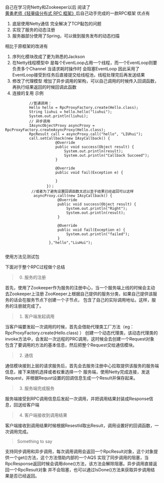 自己在学习完Netty和Zookeeper以后
阅读了[黄勇老师《轻量级分布式 RPC 框架》](https://my.oschina.net/huangyong/blog/361751)后自己动手完成的一款RPC框架
优点有
1. 底层使用Netty通信 完全解决了TCP黏包的问题
2. 实现了服务的动态注册
3. 服务器部分使用了Spring，可以做到服务发布的动态扫描

相比于原框架的改进有

1. 序列化模块改成了更为熟悉的Jackson
2. 在Netty线程模型中 是每个EventLoop占用一个线程，而一个EventLoop则要负责多个Channel 当请求耗时操作时
    会阻塞EventLoop 因此采用了EventLoop接受到任务后直接提交给线程池，线程处理完后再发送结果
3. 修改了代理模型 增加了异步调用的架构，可以自己调用的时候传入回调函数，再执行结果返回的时候回调此函数
4. 连接的复用
示例
```       
           //普通调用：
           Hello hello = RpcProxyFactory.create(Hello.class);
           String liuhui = hello.hello("liuhui");
           System.out.println(liuhui);
           // 异步调用
           IAsyncObjectProxy asyncProxy = RpcProxyFactory.createAsyncProxy(Hello.class);
           RpcResult call = asyncProxy.call("hello", "LIUhui");
           call.setCallback(new IAsyCallback() {
                       @Override
                       public void success(Object result) {
                           System.out.println(result);
                           System.out.println("Callback Succeed");
                       }
           
                       @Override
                       public void fail(Exception e) {
           
                       }
                   })；
            //或者为了避免设置回调函数太迟以至于结果已经返回可以这样
             asyncProxy.call(new IAsyCallback() {
                        @Override
                        public void success(Object result) {
                            System.out.println("Right");
                            System.out.println(result);
                        }
            
                        @Override
                        public void fail(Exception e) {
                            System.out.println("failed");
                        }
                    },"hello","LiuHui");
            

```

使用方法见测试包    

下面对于整个RPC过程做个总结
> 0. 服务的注册
  
  首先，使用了Zookeeper作为服务的注册中心，当一个服务端上线的时候会主动去Zookeeper上注册
  ZooKeeper上根据自己提供的服务分类，如果自己提供该服务的话会在服务节点下创建一个子节点，
  包含了自己的实际调用地址。这样，服务的注册就完成了。
  
> 1. 客户端发起调用

  当客户端要发起一次调用的时候，首先会借助代理类工厂方法（eg：RpcProxyFactory.create(Hello.class) ）
  创建一个动态代理类，该动态代理类的invoke方法中，会发起一次远程的PRC调用，这时候会去创建一个Request对象
  包含了要调用的方法的基本信息，然后把整个Request交给通信模块。
  
> 2. 通信

  通信模块接到上层的请求服务后，首先会去服务注册中心拉取提供该服务的服务端信息，接下来随机选择或者权重选择一个
  服务端，使用Netty完成连接，发送Request，并根据Requst设置的回调信息生成一个Result并保存起来。
  
> 3. 服务端完成服务

   服务端接受到RPC调用信息后发起一次调用，并把调用结果封装成Response信息，回送给客户端
 
> 4. 客户端接收到调用结果

   客户端接收到调用结果时候根据ResestId取出Result，调用设置好的回调函数，一次调用完成。
   
>Something to say
 
 支持同步调用和异步调用，每次调用调用会返回一个RpcResult对象，这个对象提供一个get()方法，这个方法借助内部的一个AQS
 实现了同步调用的阻塞，当RpcResponse返回时候会调用done()方法，该方法会解除阻塞。异步调用直接返回一个RpcResult对象
 并不会阻塞，也可以通过IsDone()方法来获取异步调用结果是否已经返回。